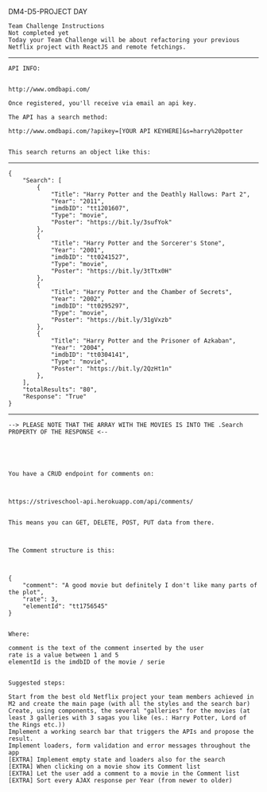 DM4-D5-PROJECT DAY

    Team Challenge Instructions
    Not completed yet
    Today your Team Challenge will be about refactoring your previous Netflix project with ReactJS and remote fetchings.

--- 

    API INFO:


    http://www.omdbapi.com/

    Once registered, you'll receive via email an api key.

    The API has a search method:

    http://www.omdbapi.com/?apikey=[YOUR API KEYHERE]&s=harry%20potter
    

    This search returns an object like this:

    
---
    {
        "Search": [
            {
                "Title": "Harry Potter and the Deathly Hallows: Part 2",
                "Year": "2011",
                "imdbID": "tt1201607",
                "Type": "movie",
                "Poster": "https://bit.ly/3sufYok"
            },
            {
                "Title": "Harry Potter and the Sorcerer's Stone",
                "Year": "2001",
                "imdbID": "tt0241527",
                "Type": "movie",
                "Poster": "https://bit.ly/3tTtx0H"
            },
            {
                "Title": "Harry Potter and the Chamber of Secrets",
                "Year": "2002",
                "imdbID": "tt0295297",
                "Type": "movie",
                "Poster": "https://bit.ly/31gVxzb"
            },
            {
                "Title": "Harry Potter and the Prisoner of Azkaban",
                "Year": "2004",
                "imdbID": "tt0304141",
                "Type": "movie",
                "Poster": "https://bit.ly/2QzHt1n"
            },
        ],
        "totalResults": "80",
        "Response": "True"
    }
---

    --> PLEASE NOTE THAT THE ARRAY WITH THE MOVIES IS INTO THE .Search PROPERTY OF THE RESPONSE <--

    

    

    You have a CRUD endpoint for comments on:

    

    https://striveschool-api.herokuapp.com/api/comments/
    

    This means you can GET, DELETE, POST, PUT data from there.

    

    The Comment structure is this:

    

    {
        "comment": "A good movie but definitely I don't like many parts of the plot",
        "rate": 3,
        "elementId": "tt1756545"
    }
    

    Where:

    comment is the text of the comment inserted by the user
    rate is a value between 1 and 5
    elementId is the imdbID of the movie / serie
    

    Suggested steps:

    Start from the best old Netflix project your team members achieved in M2 and create the main page (with all the styles and the search bar)
    Create, using components, the several "galleries" for the movies (at least 3 galleries with 3 sagas you like (es.: Harry Potter, Lord of the Rings etc.))
    Implement a working search bar that triggers the APIs and propose the result.
    Implement loaders, form validation and error messages throughout the app
    [EXTRA] Implement empty state and loaders also for the search
    [EXTRA] When clicking on a movie show its Comment list
    [EXTRA] Let the user add a comment to a movie in the Comment list
    [EXTRA] Sort every AJAX response per Year (from newer to older)